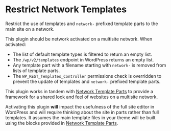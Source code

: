 # Restrict Network Templates

Restrict the use of templates and `network-` prefixed template parts to the main site on a network.

This plugin should be network activated on a multisite network. When activated:

* The list of default template types is filtered to return an empty list.
* The `/wp/v2/templates` endpoint in WordPress returns an empty list.
* Any template part with a filename starting with `network-` is removed from lists of template parts.
* The `WP_REST_Templates_Controller` permissions check is overridden to prevent the update of templates and `network-` prefixed template parts.

This plugin works in tandem with [Network Template Parts](https://github.com/happyprime/network-template-parts) to provide a framework for a shared look and feel of websites on a multisite network.

Activating this plugin **will** impact the usefulness of the full site editor in WordPress and will require thinking about the site in parts rather than full templates. It assumes the main template files in your theme will be built using the blocks provided in [Network Template Parts](https://github.com/happyprime/network-template-parts).
